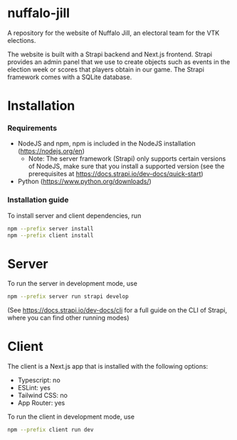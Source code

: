 # nuffalo-jill
A repository for the website of Nuffalo Jill, an electoral team for the VTK elections.

The website is built with a Strapi backend and Next.js frontend. Strapi provides an admin panel that we use to create objects such as events in the election week or scores that players obtain in our game. The Strapi framework comes with a SQLite database.

# Installation
### Requirements
- NodeJS and npm, npm is included in the NodeJS installation (https://nodejs.org/en)
    - Note: The server framework (Strapi) only supports certain versions of NodeJS, make sure that you install a supported version (see the prerequisites at https://docs.strapi.io/dev-docs/quick-start)
- Python (https://www.python.org/downloads/)


### Installation guide
To install server and client dependencies, run 
```bash
npm --prefix server install
npm --prefix client install
```

# Server
To run the server in development mode, use
```bash
npm --prefix server run strapi develop
```
(See https://docs.strapi.io/dev-docs/cli for a full guide on the CLI of Strapi, where you can find other running modes)

# Client
The client is a Next.js app that is installed with the following options:
- Typescript: no
- ESLint: yes
- Tailwind CSS: no
- App Router: yes

To run the client in development mode, use
```bash
npm --prefix client run dev
```